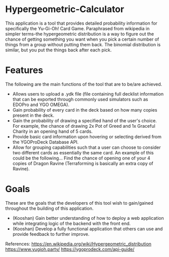 # Hypergeometric-Calculator

This application is a tool that provides detailed probability information for specifically the Yu-Gi-Oh! Card Game. Paraphrased from wikipedia in simpler terms-the hypergeometric distribution is a way to figure out the chance of getting something you want when you pick a certain number of things from a group without putting them back. The binomial distribution is similar, but you put the things back after each pick.

# Features
The following are the main functions of the tool that are to be/are achieved.

- Allows users to upload a .ydk file (file containing full decklist information that can be exported through commonly used simulators such as EDOPro and YGO OMEGA).
- Gain probability of every card in the deck based on how many copies present in the deck. 
- Gain the probability of drawing a specified hand of the user's choice. For example, the chance of drawing 2x Pot of Greed and 1x Graceful Charity in an opening hand of 5 cards.
- Provide basic card information upon hovering or selecting derived from the YGOProDeck Database API.
- Allow for grouping capabilities such that a user can choose to consider two different cards as essentially the same card. An example of this could be the following... Find the chance of opening one of your 4 copies of Dragon Ravine (Terraforming is basically an extra copy of Ravine).

# Goals
These are the goals that the developers of this tool wish to gain/gained throughout the building of this application.

- (Kooshan) Gain better understanding of how to deploy a web application while integrating logic of the backend with the front end.
- (Kooshan) Develop a fully functional application that others can use and provide feedback to further improve.

References:
https://en.wikipedia.org/wiki/Hypergeometric_distribution
https://www.yugioh.party/
https://ygoprodeck.com/api-guide/
